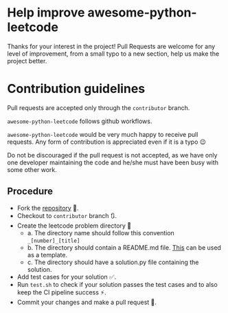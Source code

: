 # Help improve awesome-python-leetcode

Thanks for your interest in the project! Pull Requests are welcome for any level of improvement, from a small typo to a new section, help us make the project better.

# Contribution guidelines

Pull requests are accepted only through the `contributor` branch.

`awesome-python-leetcode` follows github workflows.

`awesome-python-leetcode` would be very much happy to receive pull requests. Any form of contribution is appreciated even if it is a typo :wink:

Do not be discouraged if the pull request is not accepted, as we have only one developer maintaining the code and he/she must have been busy with some other work.

## Procedure

- Fork the [repository][repo] :twisted_rightwards_arrows:.
- Checkout to `contributor` branch :arrows_clockwise:.
- Create the leetcode problem directory :bento:
  - a. The directory name should follow this convention `_[number]_[title]`
  - b. The directory should contain a README.md file. [This](problems-readme-template.md) can be used as a template.
  - c. The directory should have a solution.py file containing the solution.
- Add test cases for your solution :white_check_mark:.
- Run `test.sh` to check if your solution passes the test cases and to also keep the CI pipeline success :zap:.
- Commit your changes and make a pull request :repeat:.

[repo]: https://github.com/bumblebee211196/awesome-python-leetcode 